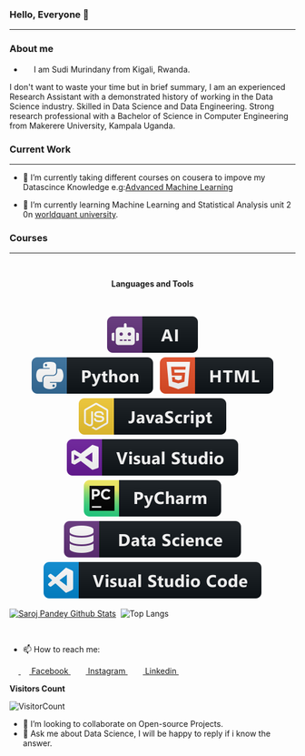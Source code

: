 ### Hello, Everyone 👋
***********************************

### About me

- <img src ="https://s3.amazonaws.com/pix.iemoji.com/images/emoji/apple/ios-12/256/boy-light-skin-tone.png" height= 15px width = 15px> I am Sudi Murindany from Kigali, Rwanda.

I don't want to waste your time but in brief summary, I am an experienced Research Assistant with a demonstrated history of working in the Data Science industry. Skilled in Data Science and Data Engineering. Strong research professional with a Bachelor of Science in Computer Engineering from Makerere University, Kampala Uganda. 


### Current Work
***********************************

- 🔭 I’m currently taking different courses on cousera to impove my Datascince Knowledge e.g:[Advanced Machine Learning](https://www.coursera.org/specializations/aml?)

- 🌱 I’m currently learning Machine Learning and Statistical Analysis unit 2 0n [worldquant university](https://wqu.org/programs/data-science).

### Courses
***********************************





&nbsp;&nbsp;&nbsp;&nbsp;&nbsp;&nbsp;&nbsp;&nbsp;&nbsp;&nbsp;&nbsp;&nbsp;&nbsp;&nbsp;&nbsp;&nbsp;&nbsp;&nbsp;&nbsp;&nbsp;&nbsp;&nbsp;&nbsp;&nbsp;&nbsp;&nbsp;&nbsp;&nbsp;&nbsp;&nbsp;&nbsp;&nbsp;&nbsp;&nbsp;&nbsp;&nbsp;&nbsp;&nbsp;&nbsp;&nbsp;&nbsp;&nbsp;&nbsp;&nbsp;&nbsp;&nbsp;&nbsp;&nbsp;&nbsp;&nbsp;&nbsp;&nbsp;&nbsp;&nbsp;&nbsp;&nbsp;&nbsp;&nbsp;&nbsp;&nbsp;&nbsp;&nbsp;&nbsp;<p align="center"><b>Languages and Tools</b></p> <br>

<p align="center">
 <img src="https://github.com/sarojp3/sarojp3/blob/master/Assets/ai.svg" alt="ai" style="vertical-align:top; margin:4px"><br>
 <img src="https://github.com/sarojp3/sarojp3/blob/master/Assets/python.svg" alt="python" style="vertical-align:top; margin:4px">
 <img src="https://github.com/sarojp3/sarojp3/blob/master/Assets/html.svg" alt="html" style="vertical-align:top; margin:4px">
 <img src="https://github.com/sarojp3/sarojp3/blob/master/Assets/javascript.svg" alt="javascript" style="vertical-align:top; margin:4px"><br>
 <img src="https://github.com/sarojp3/sarojp3/blob/master/Assets/visualstudio.svg" alt="vs" style="vertical-align:top; margin:4px">
 <img src="https://github.com/sarojp3/sarojp3/blob/master/Assets/jetbrains_pycharm.svg" alt="pycharm" style="vertical-align:top; margin:4px">
 <img src="https://github.com/sarojp3/sarojp3/blob/master/Assets/datascience.svg" alt="datascience" style="vertical-align:top; margin:4px">
 <img src="https://github.com/sarojp3/sarojp3/blob/master/Assets/visualstudio_code.svg" alt="vscode" style="vertical-align:top; margin:4px"><br>
</p>


[![Saroj Pandey Github Stats](https://github-readme-stats.vercel.app/api?username=sarojp3&show_icons=true&title_color=fff&icon_color=79ff97&text_color=9f9f9f&bg_color=151515)](https://github.com/sarojp3)
&nbsp;![Top Langs](https://github-readme-stats.anuraghazra1.vercel.app/api/top-langs/?username=sarojp3&layout=compact&theme=radical)

<br /> 

- 📫 How to reach me:<br>

&nbsp;&nbsp;&nbsp;&nbsp;<a href = "https://www.facebook.com/sarojp2580?ref=bookmarks" target="_blank"> <img src = "https://cdn1.iconfinder.com/data/icons/logotypes/32/square-facebook-256.png" height= 15px width = 15px> Facebook </a>&nbsp;&nbsp;
<a href = "https://www.instagram.com/saroj_pandey79" target="_blank"><img src = "https://image.flaticon.com/icons/svg/174/174855.svg" height= 15px width = 15px> Instagram </a>&nbsp;&nbsp;
<a href = "https://www.linkedin.com/in/saroj-pandey-15a417178/" target="_blank"><img src = "https://image.flaticon.com/icons/svg/174/174857.svg" height= 15px width = 15px> Linkedin </a>&nbsp;&nbsp;

**Visitors Count** 

![VisitorCount](https://profile-counter.glitch.me/{sarojp3}/count.svg)

- 👯 I’m looking to collaborate on Open-source Projects.
- 💬 Ask me about Data Science, I will be happy to reply if i know the answer.


